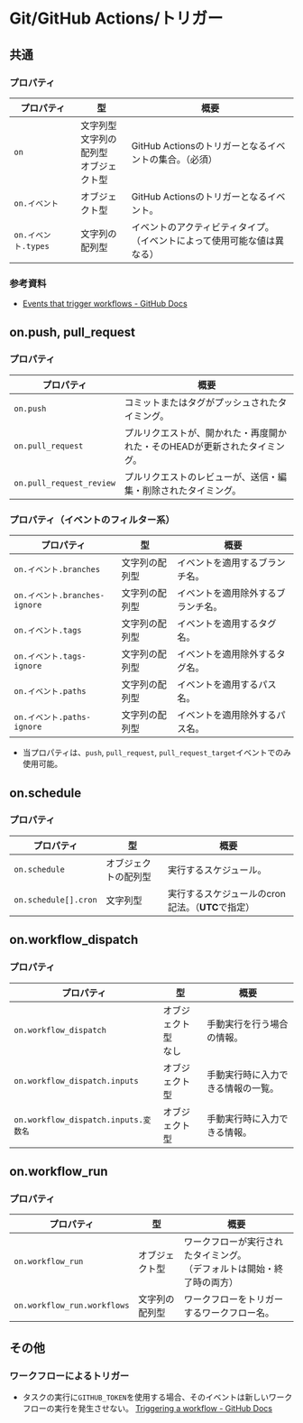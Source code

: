 # Git/GitHub Actions/トリガー

## 共通

### プロパティ

| プロパティ          | 型                                               | 概要                                                         |
| ------------------- | ------------------------------------------------ | ------------------------------------------------------------ |
| `on`                | 文字列型<br />文字列の配列型<br />オブジェクト型 | GitHub Actionsのトリガーとなるイベントの集合。（必須）       |
| `on.イベント`       | オブジェクト型                                   | GitHub Actionsのトリガーとなるイベント。                     |
| `on.イベント.types` | 文字列の配列型                                   | イベントのアクティビティタイプ。<br />（イベントによって使用可能な値は異なる） |

### 参考資料

- [Events that trigger workflows - GitHub Docs](https://docs.github.com/en/actions/using-workflows/events-that-trigger-workflows)

## on.push, pull_request

### プロパティ

| プロパティ               | 概要                                                         |
| ------------------------ | ------------------------------------------------------------ |
| `on.push`                | コミットまたはタグがプッシュされたタイミング。               |
| `on.pull_request`        | プルリクエストが、開かれた・再度開かれた・そのHEADが更新されたタイミング。 |
| `on.pull_request_review` | プルリクエストのレビューが、送信・編集・削除されたタイミング。 |

### プロパティ（イベントのフィルター系）

| プロパティ                    | 型             | 概要                               |
| ----------------------------- | -------------- | ---------------------------------- |
| `on.イベント.branches`        | 文字列の配列型 | イベントを適用するブランチ名。     |
| `on.イベント.branches-ignore` | 文字列の配列型 | イベントを適用除外するブランチ名。 |
| `on.イベント.tags`            | 文字列の配列型 | イベントを適用するタグ名。         |
| `on.イベント.tags-ignore`     | 文字列の配列型 | イベントを適用除外するタグ名。     |
| `on.イベント.paths`           | 文字列の配列型 | イベントを適用するパス名。         |
| `on.イベント.paths-ignore`    | 文字列の配列型 | イベントを適用除外するパス名。     |

- 当プロパティは、`push`, `pull_request`, `pull_request_target`イベントでのみ使用可能。

## on.schedule

### プロパティ

| プロパティ           | 型                   | 概要                                              |
| -------------------- | -------------------- | ------------------------------------------------- |
| `on.schedule`        | オブジェクトの配列型 | 実行するスケジュール。                            |
| `on.schedule[].cron` | 文字列型             | 実行するスケジュールのcron記法。（**UTC**で指定） |

## on.workflow_dispatch

### プロパティ

| プロパティ                           | 型                       | 概要                               |
| ------------------------------------ | ------------------------ | ---------------------------------- |
| `on.workflow_dispatch`               | オブジェクト型<br />なし | 手動実行を行う場合の情報。         |
| `on.workflow_dispatch.inputs`        | オブジェクト型           | 手動実行時に入力できる情報の一覧。 |
| `on.workflow_dispatch.inputs.変数名` | オブジェクト型           | 手動実行時に入力できる情報。       |

## on.workflow_run

### プロパティ

| プロパティ                  | 型             | 概要                                                         |
| --------------------------- | -------------- | ------------------------------------------------------------ |
| `on.workflow_run`           | オブジェクト型 | ワークフローが実行されたタイミング。<br />（デフォルトは開始・終了時の両方） |
| `on.workflow_run.workflows` | 文字列の配列型 | ワークフローをトリガーするワークフロー名。                   |

## その他

### ワークフローによるトリガー

- タスクの実行に`GITHUB_TOKEN`を使用する場合、そのイベントは新しいワークフローの実行を発生させない。
  [Triggering a workflow - GitHub Docs](https://docs.github.com/ja/actions/using-workflows/triggering-a-workflow#triggering-a-workflow-from-a-workflow)
